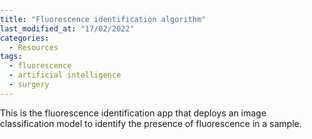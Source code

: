 ```yaml
---
title: "Fluorescence identification algorithm"
last_modified_at: "17/02/2022"
categories:
  - Resources
tags:
  - fluorescence
  - artificial intelligence
  - surgery
---
```


This is the fluorescence identification app that deploys an image classification model to identify the presence of fluorescence in a sample. 

<!doctype html><html lang="en" style="height:100%;margin:0;padding:0"><head><meta charset="utf-8"/><meta name="viewport" content="width=device-width,initial-scale=1,shrink-to-fit=no"><title>Intraoperative fluorescence identification</title><meta property="og:url" content="https://gradio.app/"/><meta property="og:type" content="website"/><meta property="og:image" content=""/><meta property="og:title" content="Intraoperative fluorescence identification"/><meta property="og:description" content="An intraoperative fluorescence identification algorithm developed with fastai. Created as a demo for Gradio and HuggingFace Spaces."/><meta name="twitter:card" content="summary_large_image"><meta name="twitter:creator" content="@teamGradio"><meta name="twitter:title" content="Intraoperative fluorescence identification"><meta name="twitter:description" content="An intraoperative fluorescence identification algorithm developed with fastai. Created as a demo for Gradio and HuggingFace Spaces."><meta name="twitter:image" content=""><link rel="shortcut icon" href="data:image/x-icon;," type="image/x-icon"><script async src="https://www.googletagmanager.com/gtag/js?id=UA-156449732-1"></script><script>function gtag(){dataLayer.push(arguments)}window.dataLayer=window.dataLayer||[],gtag("js",new Date),gtag("config","UA-156449732-1"),window.gradio_mode="app"</script><script>window.gradio_config = {"allow_flagging": "never", "allow_interpretation": true, "allow_screenshot": true, "article": null, "avg_durations": [0.25057435035705566], "cached_examples": false, "css": null, "description": "An intraoperative fluorescence identification algorithm developed with fastai. Created as a demo for Gradio and HuggingFace Spaces.", "examples_per_page": 10, "favicon_path": null, "flagging_options": null, "function_count": 1, "input_components": [{"image_mode": "RGB", "label": "img", "name": "image", "optional": false, "shape": [512, 512], "source": "upload", "tool": "editor"}], "layout": "unaligned", "live": false, "output_components": [{"label": "Output", "name": "label"}], "queue": true, "show_input": true, "show_output": true, "theme": "huggingface", "thumbnail": null, "title": "Intraoperative fluorescence identification", "version": "2.7.5.2"};</script><script src="https://cdnjs.cloudflare.com/ajax/libs/iframe-resizer/4.3.1/iframeResizer.contentWindow.min.js"></script><title>Gradio</title><link href="static/bundle.css" rel="stylesheet"><link href="static/css/main.07d1e470.css" rel="stylesheet"></head><body style="height:100%;margin:0;padding:0"><div id="root" style="height:100%"></div><script src="static/bundle.js"></script></body></html>

